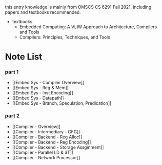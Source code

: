 this entry knowledge is mainly from OMSCS CS 6291 Fall 2021, including papers and textbooks recommended. 
-  textbooks:
	-  Embedded Computing: A VLIW Approach to Architecture, Compilers and Tools
	-  Compilers: Principles, Techniques, and Tools

# Note List
### part 1
-  [[Embed Sys - Compiler Overview]]
- [[Embed Sys - Reg & Mem]]
- [[Embed Sys - Inst Encoding]]
- [[Embed Sys - Datapath]]
- [[Embed Sys - Branch, Speculation, Predication]]

### part 2
- [[Compiler - Overview]]
- [[Compiler - Intermediary - CFG]]
- [[Compiler - Backend - Reg Alloc]]
- [[Compiler - Backend - Reg Encoding]]
- [[Compiler - Backend - Storage Assginment]]
- [[Compiler - Parallel LD & ST]]
- [[Compiler - Network Processor]]